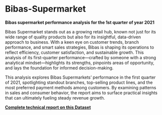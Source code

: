 # Bibas-Supermarket

**Bibas supermarket performance analysis for the 1st quarter of year 2021**

Bibas Supermarket stands out as a growing retail hub, known not just for its wide range of quality products but also for its insightful, data-driven approach to business. With a keen eye on customer trends, branch performance, and smart sales strategies, Bibas is shaping its operations to reflect efficiency, customer satisfaction, and sustainable growth. This analysis of its first-quarter performance—crafted by someone with a strong analytical mindset—highlights its strengths, pinpoints areas of opportunity, and lays the foundation for informed decision-making.

This analysis explores Bibas Supermarkets’ performance in the first quarter of 2021, spotlighting standout branches, top-selling product lines, and the most preferred payment methods among customers. By examining patterns in sales and consumer behavior, the report aims to surface practical insights that can ultimately fueling steady revenue growth.

[**Complete technical report on this Dataset**](https://medium.com/@akinteyeidris/bibas-supermarket-evaluation-for-the-first-quarter-of-2021-8ebee493e030)  
#####


